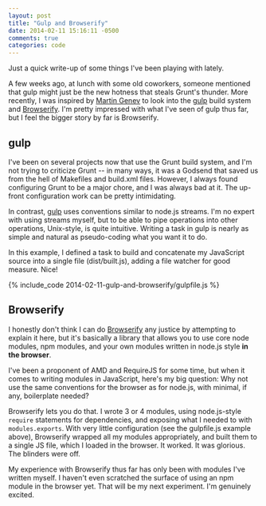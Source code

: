 ```yaml
---
layout: post
title: "Gulp and Browserify"
date: 2014-02-11 15:16:11 -0500
comments: true
categories: code
---
```

Just a quick write-up of some things I've been playing with lately.

A few weeks ago, at lunch with some old coworkers, someone mentioned that gulp
might just be the new hotness that steals Grunt's thunder. More recently, I was
inspired by [Martin Genev](http://www.100percentjs.com/just-like-grunt-gulp-browserify-now/)
to look into the [gulp](http://gulpjs.com) build system and
[Browserify](http://browserify.com). I'm pretty impressed with what I've seen
of gulp thus far, but I feel the bigger story by far is Browserify.

## gulp

I've been on several projects now that use the Grunt build system, and I'm not
trying to criticize Grunt -- in many ways, it was a Godsend that saved us from
the hell of Makefiles and build.xml files. However, I always found configuring
Grunt to be a major chore, and I was always bad at it. The up-front
configuration work can be pretty intimidating.

In contrast, [gulp](http://gulpjs.com) uses conventions similar to node.js
streams. I'm no expert with using streams myself, but to be able to pipe
operations into other operations, Unix-style, is quite intuitive. Writing a
task in gulp is nearly as simple and natural as pseudo-coding what you want it
to do.

In this example, I defined a task to build and concatenate my JavaScript source
into a single file (dist/built.js), adding a file watcher for good measure. Nice!

{% include_code 2014-02-11-gulp-and-browserify/gulpfile.js %}

## Browserify

I honestly don't think I can do [Browserify](http://browserify.com) any justice
by attempting to explain it here, but it's basically a library that allows you
to use core node modules, npm modules, and your own modules written in node.js
style **in the browser**.

I've been a proponent of AMD and RequireJS for some time, but when it comes to
writing modules in JavaScript, here's my big question: Why not use the same
conventions for the browser as for node.js, with minimal, if any, boilerplate
needed?

Browserify lets you do that. I wrote 3 or 4 modules, using node.js-style
`require` statements for dependencies, and exposing what I needed to with
`modules.exports`. With very little configuration (see the gulpfile.js example
above), Browserify wrapped all my modules appropriately, and built them to a
single JS file, which I loaded in the browser. It worked. It was glorious. The
blinders were off.

My experience with Browserify thus far has only been with modules I've written
myself. I haven't even scratched the surface of using an npm module in the
browser yet. That will be my next experiment. I'm genuinely excited.
